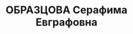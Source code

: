 ---
title: ОБРАЗЦОВА Серафима Евграфовна
description: "Род. в 1888, г. Москва, русская. Проживала: г. Красноярск. Зав. медстолом\
  \ в горбольнице. \n  Арестована 05.02.1936, содержалась в Красноярской тюрьме. Обв.:\
  \ террористическая деятельность. Приговор: выездная сессия ВК ВС СССР, 24.04.1937\
  \ – 8 лет ИТЛ. \n  Реабилитирована ВК ВС СССР 24.09.1959"
---